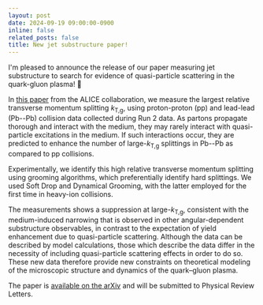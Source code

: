 ```yaml
---
layout: post
date: 2024-09-19 09:00:00-0900
inline: false
related_posts: false
title: New jet substructure paper!
---
```


I'm pleased to announce the release of our paper measuring jet substructure to search for evidence of quasi-particle scattering in the quark-gluon plasma! :tada:

In [this paper](https://arxiv.org/abs/2409.12837) from the ALICE collaboration, we measure the largest relative transverse momentum splitting $k_{\text{T,g}}$, using proton-proton (pp) and lead-lead (Pb--Pb) collision data collected during Run 2 data.
As partons propagate thorough and interact with the medium, they may rarely interact with quasi-particle excitations in the medium.
If such interactions occur, they are predicted to enhance the number of large-$k_{\text{T,g}}$ splittings in Pb--Pb as compared to pp collisions.

Experimentally, we identify this high relative transverse momentum splitting using grooming algorithms, which preferentially identify hard splittings.
We used Soft Drop and Dynamical Grooming, with the latter employed for the first time in heavy-ion collisions.

The measurements shows a suppression at large-$k_{\text{T,g}}$, consistent with the medium-induced narrowing that is observed in other angular-dependent substructure observables, in contrast to the expectation of yield enhancement due to quasi-particle scattering.
Although the data can be described by model calculations, those which describe the data differ in the necessity of including quasi-particle scattering effects in order to do so.
These new data therefore provide new constraints on theoretical modeling of the microscopic structure and dynamics of the quark–gluon plasma.

The paper is [available on the arXiv](https://arxiv.org/abs/2409.12837) and will be submitted to Physical Review Letters.
